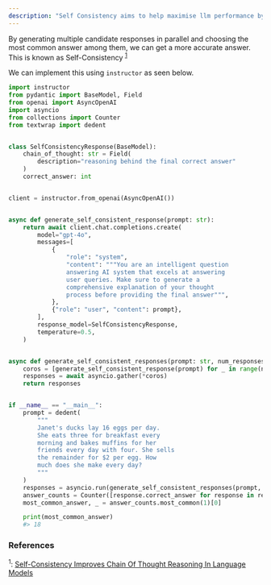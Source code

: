 ```yaml
---
description: "Self Consistency aims to help maximise llm performance by sampling multiple potential calls. We then take a majority vote on the final response to derive the answer"
---
```


By generating multiple candidate responses in parallel and choosing the most common answer among them, we can get a more accurate answer. This is known as Self-Consistency <sup><a href="https://arxiv.org/pdf/2203.11171">1</a></sup>

We can implement this using `instructor` as seen below.

```python hl_lines="25-29"
import instructor
from pydantic import BaseModel, Field
from openai import AsyncOpenAI
import asyncio
from collections import Counter
from textwrap import dedent


class SelfConsistencyResponse(BaseModel):
    chain_of_thought: str = Field(
        description="reasoning behind the final correct answer"
    )
    correct_answer: int


client = instructor.from_openai(AsyncOpenAI())


async def generate_self_consistent_response(prompt: str):
    return await client.chat.completions.create(
        model="gpt-4o",
        messages=[
            {
                "role": "system",
                "content": """You are an intelligent question
                answering AI system that excels at answering
                user queries. Make sure to generate a
                comprehensive explanation of your thought
                process before providing the final answer""",
            },
            {"role": "user", "content": prompt},
        ],
        response_model=SelfConsistencyResponse,
        temperature=0.5,
    )


async def generate_self_consistent_responses(prompt: str, num_responses: int):
    coros = [generate_self_consistent_response(prompt) for _ in range(num_responses)]
    responses = await asyncio.gather(*coros)
    return responses


if __name__ == "__main__":
    prompt = dedent(
        """
        Janet's ducks lay 16 eggs per day.
        She eats three for breakfast every
        morning and bakes muffins for her
        friends every day with four. She sells
        the remainder for $2 per egg. How
        much does she make every day?
        """
    )
    responses = asyncio.run(generate_self_consistent_responses(prompt, 5))
    answer_counts = Counter([response.correct_answer for response in responses])
    most_common_answer, _ = answer_counts.most_common(1)[0]

    print(most_common_answer)
    #> 18
```

### References

<sup id="ref-1">1</sup>: [Self-Consistency Improves Chain Of Thought
Reasoning In Language Models](https://arxiv.org/pdf/2210.03350)
